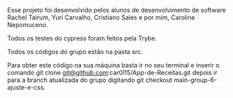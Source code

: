 Esse projeto foi desenvolvido pelos alunos de desenvolvimento de software Rachel Tairum, Yuri Carvalho, Cristiano Sales e por mim, Caroline Nepomuceno.

Todos os testes do cypress foram feitos pela Trybe.

Todos os códigos do grupo estão na pasta src.

Para obter este código na sua máquina basta ir no seu terminal
e inserir o comando 
git clone git@github.com:car0l15/App-de-Receitas.git 
depois ir para a branch atualizada do grupo digitando
git checkout main-group-6-ajuste-e-css.

